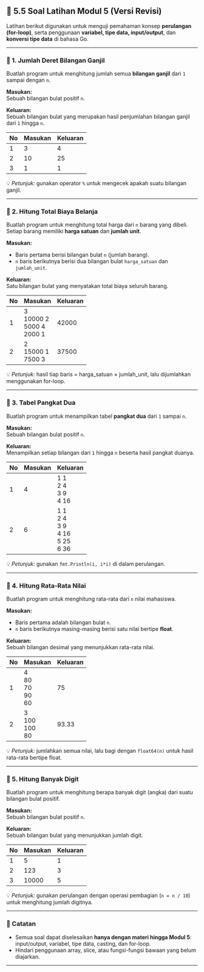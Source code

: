 ## 🧩 5.5 Soal Latihan Modul 5 (Versi Revisi)

Latihan berikut digunakan untuk menguji pemahaman konsep **perulangan (for-loop)**, serta penggunaan **variabel, tipe data, input/output**, dan **konversi tipe data** di bahasa Go.

---

### 🔹 1. Jumlah Deret Bilangan Ganjil

Buatlah program untuk menghitung jumlah semua **bilangan ganjil** dari `1` sampai dengan `n`.

**Masukan:**  
Sebuah bilangan bulat positif `n`.

**Keluaran:**  
Sebuah bilangan bulat yang merupakan hasil penjumlahan bilangan ganjil dari `1` hingga `n`.

| No  | Masukan | Keluaran |
| --- | ------- | -------- |
| 1   | 3       | 4        |
| 2   | 10      | 25       |
| 3   | 1       | 1        |

💡 _Petunjuk:_ gunakan operator `%` untuk mengecek apakah suatu bilangan ganjil.

---

### 🔹 2. Hitung Total Biaya Belanja

Buatlah program untuk menghitung total harga dari `n` barang yang dibeli.  
Setiap barang memiliki **harga satuan** dan **jumlah unit**.

**Masukan:**

- Baris pertama berisi bilangan bulat `n` (jumlah barang).
- `n` baris berikutnya berisi dua bilangan bulat `harga_satuan` dan `jumlah_unit`.

**Keluaran:**  
Satu bilangan bulat yang menyatakan total biaya seluruh barang.

| No  | Masukan                                | Keluaran |
| --- | -------------------------------------- | -------- |
| 1   | 3 <br> 10000 2 <br> 5000 4 <br> 2000 1 | 42000    |
| 2   | 2 <br> 15000 1 <br> 7500 3             | 37500    |

💡 _Petunjuk:_ hasil tiap baris = harga_satuan × jumlah_unit, lalu dijumlahkan menggunakan for-loop.

---

### 🔹 3. Tabel Pangkat Dua

Buatlah program untuk menampilkan tabel **pangkat dua** dari `1` sampai `n`.

**Masukan:**  
Sebuah bilangan bulat positif `n`.

**Keluaran:**  
Menampilkan setiap bilangan dari `1` hingga `n` beserta hasil pangkat duanya.

| No  | Masukan | Keluaran                                            |
| --- | ------- | --------------------------------------------------- |
| 1   | 4       | 1 1 <br> 2 4 <br> 3 9 <br> 4 16                     |
| 2   | 6       | 1 1 <br> 2 4 <br> 3 9 <br> 4 16 <br> 5 25 <br> 6 36 |

💡 _Petunjuk:_ gunakan `fmt.Println(i, i*i)` di dalam perulangan.

---

### 🔹 4. Hitung Rata-Rata Nilai

Buatlah program untuk menghitung rata-rata dari `n` nilai mahasiswa.

**Masukan:**

- Baris pertama adalah bilangan bulat `n`.
- `n` baris berikutnya masing-masing berisi satu nilai bertipe **float**.

**Keluaran:**  
Sebuah bilangan desimal yang menunjukkan rata-rata nilai.

| No  | Masukan                           | Keluaran |
| --- | --------------------------------- | -------- |
| 1   | 4 <br> 80 <br> 70 <br> 90 <br> 60 | 75       |
| 2   | 3 <br> 100 <br> 100 <br> 80       | 93.33    |

💡 _Petunjuk:_ jumlahkan semua nilai, lalu bagi dengan `float64(n)` untuk hasil rata-rata bertipe float.

---

### 🔹 5. Hitung Banyak Digit

Buatlah program untuk menghitung berapa banyak digit (angka) dari suatu bilangan bulat positif.

**Masukan:**  
Sebuah bilangan bulat positif `n`.

**Keluaran:**  
Sebuah bilangan bulat yang menunjukkan jumlah digit.

| No  | Masukan | Keluaran |
| --- | ------- | -------- |
| 1   | 5       | 1        |
| 2   | 123     | 3        |
| 3   | 10000   | 5        |

💡 _Petunjuk:_ gunakan perulangan dengan operasi pembagian (`n = n / 10`) untuk menghitung jumlah digitnya.

---

### 🧠 Catatan

- Semua soal dapat diselesaikan **hanya dengan materi hingga Modul 5**: input/output, variabel, tipe data, casting, dan for-loop.
- Hindari penggunaan array, slice, atau fungsi-fungsi bawaan yang belum diajarkan.

---
